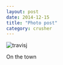 ```yaml
---
layout: post
date: 2014-12-15
title: "Photo post"
category: crusher
---
```

![travisj](/images/dfd9307c908d5aaa4a8ecd20ff968e00bb6b304bc4e517c33aabaa39f8f23bc8.jpg)

On the town
